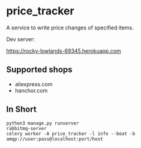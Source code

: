 # price_tracker
  A service to write price changes of specified items.
  
  Dev server:
  
  https://rocky-lowlands-69345.herokuapp.com
  
## Supported shops
  * aliexpress.com
  * hanchor.com

## In Short
    python3 manage.py runserver
    rabbitmq-server
    celery worker -A price_tracker -l info --beat -b amqp://user:pass@localhost:port/host
